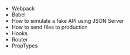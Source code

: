 -  Webpack
-  Babel
-  How to simulate a fake API using JSON Server
-  How to send files to production
-  Hooks
-  Router
-  PropTypes



